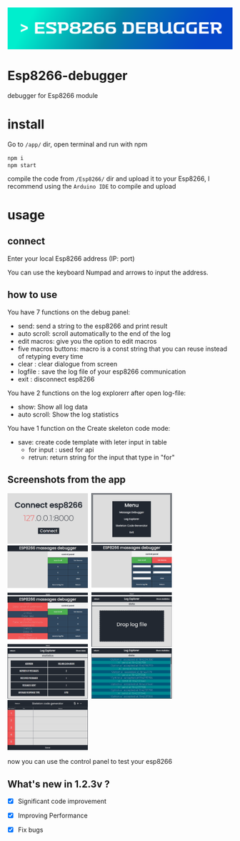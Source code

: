 <img src="https://raw.githubusercontent.com/EladJosef/Esp8266-debugger/314465702463d86e7e67cb41d26b78e2950b80eb/img/banner.svg" width="1000">

# Esp8266-debugger
debugger for Esp8266 module

# install
Go to `/app/` dir, open terminal and run with npm
```node
npm i
npm start
```
compile the code from `/Esp8266/` dir and upload it to your Esp8266, I recommend using the `Arduino IDE` to compile and upload

# usage

## connect

Enter your local Esp8266 address (IP: port)


You can use the keyboard Numpad and arrows to input the address.

## how to use
You have 7 functions on the debug panel:
- send: send a string to the esp8266 and print result
- auto scroll: scroll automatically to the end of the log 
- edit macros: give you the option to edit macros 
- five macros buttons: macro is a const string that you can reuse instead of retyping every time 
- clear : clear dialogue from screen
- logfile : save the log file of your esp8266 communication 
- exit : disconnect esp8266

You have 2 functions on the log explorerr after open log-file:
- show: Show all log data
- auto scroll: Show the log statistics 

You have 1 function on the Create skeleton code mode:
- save: create code template with leter input in table
  - for input : used for api
  - retrun: return string for the input that type in "for"

## Screenshots from the app 

<p float="left">
  <kbd>
  <img src="https://raw.githubusercontent.com/EladJosef/Esp8266-debugger/master/img/connect.png" width="180">
  </kbd>
  <kbd>
  <img src="https://raw.githubusercontent.com/EladJosef/Esp8266-debugger/develop/img/menu.png" width="180">
  </kbd>
  <kbd>
  <img src="https://raw.githubusercontent.com/EladJosef/Esp8266-debugger/master/img/Control.png" width="180">
  </kbd>
  <kbd>
  <img src="https://raw.githubusercontent.com/EladJosef/Esp8266-debugger/master/img/edit-macro.png" width="180">
  </kbd>
  <kbd>
  <img src="https://raw.githubusercontent.com/EladJosef/Esp8266-debugger/master/img/log.png" width="180">
  </kbd>
  <kbd>
  <img src="https://raw.githubusercontent.com/EladJosef/Esp8266-debugger/develop/img/upload.png" width="180">
  </kbd>
  <kbd>
  <img src="https://raw.githubusercontent.com/EladJosef/Esp8266-debugger/develop/img/stat-log.png" width="180">
  </kbd>
  <kbd>
  <img src="https://raw.githubusercontent.com/EladJosef/Esp8266-debugger/develop/img/data-log.png" width="180">
  </kbd>
  <kbd>
  <img src="https://raw.githubusercontent.com/EladJosef/Esp8266-debugger/develop/img/code.png" width="180">
  </kbd>
</p>


now you can use the control panel to test your esp8266

## What's new in 1.2.3v ?
-[X] Significant code improvement
-[X] Improving Performance
-[X] Fix bugs

